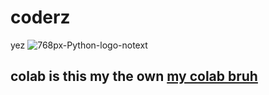# coderz
yez
![768px-Python-logo-notext](https://user-images.githubusercontent.com/17814525/87334950-7ec04d00-c50d-11ea-9609-ee30cdd8887e.png)

## colab is this my the own [my colab bruh](https://github.com/rbcolson9/coderz/blob/master/hello.ipynb)

